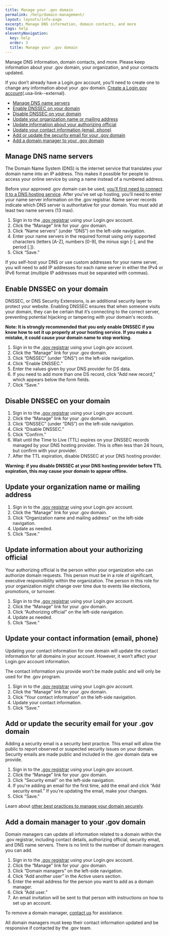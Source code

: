 ```yaml
---
title: Manage your .gov domain
permalink: /help/domain-management/
layout: layouts/info-page
excerpt: Manage DNS information, domain contacts, and more
tags: help
eleventyNavigation:
  key: help
  order: 3
  title: Manage your .gov domain
---
```


Manage DNS information, domain contacts, and more. Please keep information about your .gov domain, your organization, and your contacts updated. 

If you don’t already have a Login.gov account, you’ll need to create one to change any information about your .gov domain. [Create a Login.gov account](https://login.gov/help/get-started/create-your-account/){.usa-link--external}.

 
- [Manage DNS name servers](#manage-dns-name-servers)
- [Enable DNSSEC on your domain](#enable-dnssec-on-your-domain)
- [Disable DNSSEC on your domain](#disable-dnssec-on-your-domain)
- [Update your organization name or mailing address](#update-your-organization-name-or-mailing-address)
- [Update information about your authorizing official](#update-information-about-your-authorizing-official)
- [Update your contact information (email, phone)](#update-your-contact-information-(email%2C-phone))
- [Add or update the security email for your .gov domain](#add-or-update-the-security-email-for-your-.gov-domain)
- [Add a domain manager to your .gov domain](#add-a-domain-manager-to-your-.gov-domain)


## Manage DNS name servers

The Domain Name System (DNS) is the internet service that translates your domain name into an IP address. This makes it possible for people to access your online service by using a name instead of a numbered address.

Before your approved .gov domain can be used, [you’ll first need to connect it to a DNS hosting service](https://beta.get.gov/domains/moving/#find-dns-hosting-services). After you’ve set up hosting, you’ll need to enter your name server information on the .gov registrar. Name server records indicate which DNS server is authoritative for your domain. You must add at least two name servers (13 max).

1. Sign in to the [.gov registrar](https://manage.get.gov) using your Login.gov account.
2. Click the “Manage” link for your .gov domain.
3. Click “Name servers” (under “DNS”) on the left-side navigation.
4. Enter your name servers in the required format using only supported characters (letters [A-Z], numbers [0-9], the minus sign [-], and the period [.]).
5. Click “Save.”

If you self-host your DNS or use custom addresses for your name server, you will need to add IP addresses for each name server in either the IPv4 or IPv6 format (multiple IP addresses must be separated with commas).

## Enable DNSSEC on your domain

DNSSEC, or DNS Security Extensions, is an additional security layer to protect your website. Enabling DNSSEC ensures that when someone visits your domain, they can be certain that it’s connecting to the correct server, preventing potential hijacking or tampering with your domain's records. 

<strong>Note: It is strongly recommended that you only enable DNSSEC if you know how to set it up properly at your hosting service. If you make a mistake, it could cause your domain name to stop working.</strong>

1. Sign in to the [.gov registrar](https://manage.get.gov) using your Login.gov account.
2. Click the “Manage” link for your .gov domain.
3. Click “DNSSEC” (under “DNS”) on the left-side navigation.
4. Click “Enable DNSSEC.”
5. Enter the values given by your DNS provider for DS data.
6. If you need to add more than one DS record, click “Add new record,” which appears below the form fields.
7. Click “Save.”

## Disable DNSSEC on your domain

1. Sign in to the [.gov registrar](https://manage.get.gov) using your Login.gov account.
2. Click the “Manage” link for your .gov domain.
3. Click “DNSSEC” (under “DNS”) on the left-side navigation.
4. Click “Disable DNSSEC.”
5. Click “Confirm.”
6. Wait until the Time to Live (TTL) expires on your DNSSEC records managed by your DNS hosting provider. This is often less than 24 hours, but confirm with your provider.
7. After the TTL expiration, disable DNSSEC at your DNS hosting provider.

<strong>Warning: if you disable DNSSEC at your DNS hosting provider before TTL expiration, this may cause your domain to appear offline.</strong> 

## Update your organization name or mailing address

1. Sign in to the [.gov registrar](https://manage.get.gov) using your Login.gov account.
2. Click the “Manage” link for your .gov domain.
3. Click “Organization name and mailing address” on the left-side navigation.
4. Update as needed.
5. Click “Save.”

## Update information about your authorizing official

Your authorizing official is the person within your organization who can authorize domain requests. This person must be in a role of significant, executive responsibility within the organization. The person in this role for your organization might change over time due to events like elections, promotions, or turnover.

1. Sign in to the [.gov registrar](https://manage.get.gov) using your Login.gov account.
2. Click the “Manage” link for your .gov domain.
3. Click “Authorizing official” on the left-side navigation.
4. Update as needed.
5. Click “Save.”

## Update your contact information (email, phone)

Updating your contact information for one domain will update the contact information for all domains in your account. However, it won’t affect your Login.gov account information. 

The contact information you provide won’t be made public and will only be used for the .gov program.

1. Sign in to the [.gov registrar](https://manage.get.gov) using your Login.gov account.  
2. Click the “Manage” link for your .gov domain.
3. Click “Your contact information” on the left-side navigation.
4. Update your contact information.
5. Click “Save.”

## Add or update the security email for your .gov domain

Adding a security email is a security best practice. This email will allow the public to report observed or suspected security issues on your domain. Security emails are made public and included in the .gov domain data we provide.

1. Sign in to the [.gov registrar](https://manage.get.gov) using your Login.gov account. 
2. Click the “Manage” link for your .gov domain.
3. Click “Security email” on the left-side navigation.
4. If you're adding an email for the first time, add the email and click “Add security email.” If you're updating the email, make your changes.
5. Click "Save."

Learn about [other best practices to manage your domain securely](https://beta.get.gov/domains/security/).

## Add a domain manager to your .gov domain

Domain managers can update all information related to a domain within the .gov registrar, including contact details, authorizing official, security email, and DNS name servers. There is no limit to the number of domain managers you can add.

1. Sign in to the [.gov registrar](https://manage.get.gov) using your Login.gov account. 
2. Click the “Manage” link for your .gov domain.
3. Click “Domain managers” on the left-side navigation.
4. Click “Add another user” in the Active users section.
5. Enter the email address for the person you want to add as a domain manager. 
6. Click “Add user.”
7. An email invitation will be sent to that person with instructions on how to set up an account.

To remove a domain manager, [contact us](https://beta.get.gov/contact/) for assistance.

All domain managers must  keep their contact information updated and be responsive if contacted by the .gov team.



